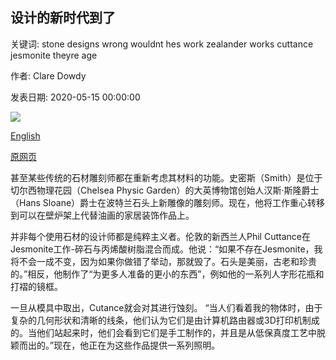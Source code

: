 ## 设计的新时代到了

关键词: stone designs wrong wouldnt hes work zealander works cuttance jesmonite theyre age

作者: Clare Dowdy

发表日期: 2020-05-15 00:00:00

![](https://ichef.bbci.co.uk/wwfeatures/live/624_351/images/live/p0/8d/5s/p08d5sqk.jpg)

[English](Design%E2%80%99s%20new%20stone%20age%20is%20here.md)

[原网页](https://www.bbc.com/culture/article/20200515-designs-new-stone-age-is-here)

甚至某些传统的石材雕刻师都在重新考虑其材料的功能。史密斯（Smith）是位于切尔西物理花园（Chelsea Physic Garden）的大英博物馆创始人汉斯·斯隆爵士（Hans Sloane）爵士在波特兰石头上新雕像的雕刻师。现在，他将工作重心转移到可以在壁炉架上代替油画的家居装饰作品上。

并非每个使用石材的设计师都是纯粹主义者。伦敦的新西兰人Phil Cuttance在Jesmonite工作-碎石与丙烯酸树脂混合而成。他说：“如果不存在Jesmonite，我将不会一成不变，因为如果你做错了举动，那就毁了。石头是美丽，古老和珍贵的。”相反，他制作了“为更多人准备的更小的东西”，例如他的一系列人字形花瓶和打褶的镜框。

一旦从模具中取出，Cutance就会对其进行蚀刻。 “当人们看着我的物体时，由于复杂的几何形状和清晰的线条，他们认为它们是由计算机路由器或3D打印机制成的。当他们站起来时，他们会看到它们是手工制作的，并且是从低保真度工艺中脱颖而出的。”现在，他正在为这些作品提供一系列照明。